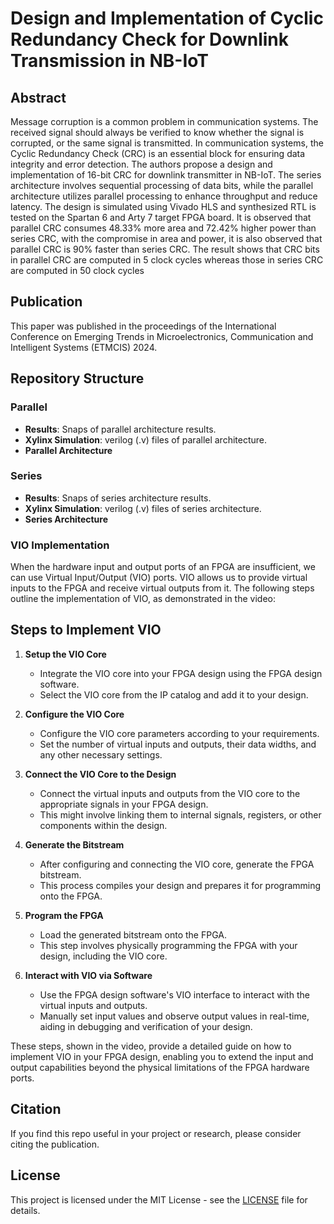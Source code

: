 # Design and Implementation of Cyclic Redundancy Check for Downlink Transmission in NB-IoT
## Abstract
Message corruption is a common problem in communication systems. The received signal should always be verified to know whether the signal is corrupted, or the same signal is transmitted. In communication systems, the Cyclic Redundancy Check (CRC) is an essential block for ensuring data integrity and error detection. The authors propose a design and implementation of 16-bit CRC for downlink transmitter in NB-IoT. The series architecture involves sequential processing of data bits, while the parallel architecture utilizes parallel processing to enhance throughput and reduce latency. The design is simulated using Vivado HLS and synthesized RTL is tested on the Spartan 6 and Arty 7 target FPGA board. It is observed that parallel CRC consumes 48.33% more area and 72.42% higher power than series CRC, with the compromise in area and power, it is also observed that parallel CRC is 90% faster than series CRC. The result shows that CRC bits in parallel CRC are computed in 5 clock cycles whereas those in series CRC are computed in 50 clock cycles

## Publication
This paper was published in the proceedings of the International Conference on Emerging Trends in Microelectronics, Communication and Intelligent Systems (ETMCIS) 2024.

## Repository Structure
### Parallel 
- **Results**: Snaps of parallel architecture results.
- **Xylinx Simulation**: verilog (.v) files of parallel architecture.
- **Parallel Architecture**

### Series 
- **Results**: Snaps of series architecture results.
- **Xylinx Simulation**: verilog (.v) files of series architecture.
- **Series Architecture**

### VIO Implementation
When the hardware input and output ports of an FPGA are insufficient, we can use Virtual Input/Output (VIO) ports. VIO allows us to provide virtual inputs to the FPGA and receive virtual outputs from it. The following steps outline the implementation of VIO, as demonstrated in the video:

## Steps to Implement VIO

1. **Setup the VIO Core**
   - Integrate the VIO core into your FPGA design using the FPGA design software.
   - Select the VIO core from the IP catalog and add it to your design.

2. **Configure the VIO Core**
   - Configure the VIO core parameters according to your requirements.
   - Set the number of virtual inputs and outputs, their data widths, and any other necessary settings.

3. **Connect the VIO Core to the Design**
   - Connect the virtual inputs and outputs from the VIO core to the appropriate signals in your FPGA design.
   - This might involve linking them to internal signals, registers, or other components within the design.

4. **Generate the Bitstream**
   - After configuring and connecting the VIO core, generate the FPGA bitstream.
   - This process compiles your design and prepares it for programming onto the FPGA.

5. **Program the FPGA**
   - Load the generated bitstream onto the FPGA.
   - This step involves physically programming the FPGA with your design, including the VIO core.

6. **Interact with VIO via Software**
   - Use the FPGA design software's VIO interface to interact with the virtual inputs and outputs.
   - Manually set input values and observe output values in real-time, aiding in debugging and verification of your design.

These steps, shown in the video, provide a detailed guide on how to implement VIO in your FPGA design, enabling you to extend the input and output capabilities beyond the physical limitations of the FPGA hardware ports.

## Citation
If you find this repo useful in your project or research, please consider citing the publication.

## License
This project is licensed under the MIT License - see the [LICENSE](LICENSE) file for details.
